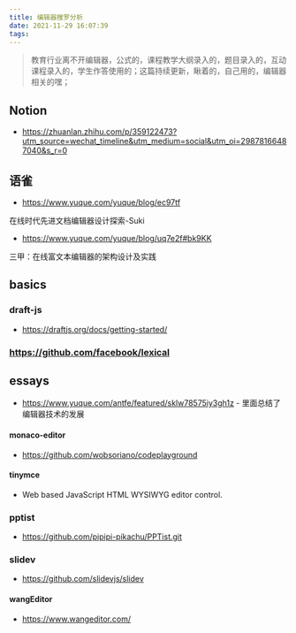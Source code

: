 ```yaml
---
title: 编辑器搜罗分析
date: 2021-11-29 16:07:39
tags:
---
```

> 教育行业离不开编辑器，公式的，课程教学大纲录入的，题目录入的，互动课程录入的，学生作答使用的；这篇持续更新，瞅着的，自己用的，编辑器相关的嘿；

## Notion
- https://zhuanlan.zhihu.com/p/359122473?utm_source=wechat_timeline&utm_medium=social&utm_oi=29878166487040&s_r=0


## 语雀

- https://www.yuque.com/yuque/blog/ec97tf

在线时代先进文档编辑器设计探索-Suki

- https://www.yuque.com/yuque/blog/uq7e2f#bk9KK

三甲：在线富文本编辑器的架构设计及实践

## basics
### draft-js
- https://draftjs.org/docs/getting-started/

### https://github.com/facebook/lexical


## essays
- https://www.yuque.com/antfe/featured/sklw78575iy3gh1z - 里面总结了编辑器技术的发展

#### monaco-editor
- https://github.com/wobsoriano/codeplayground

#### tinymce
- Web based JavaScript HTML WYSIWYG editor control.

### pptist
- https://github.com/pipipi-pikachu/PPTist.git

### slidev
- https://github.com/slidevjs/slidev

#### wangEditor
- https://www.wangeditor.com/